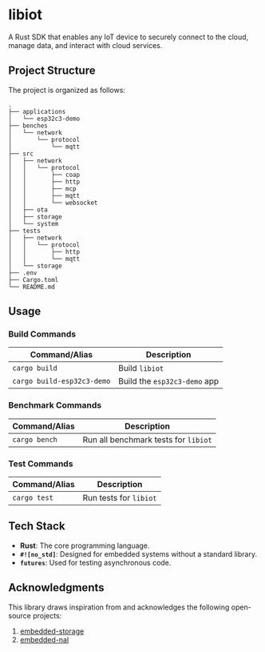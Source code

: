 # libiot

A Rust SDK that enables any IoT device to securely connect to the cloud, manage data, and interact with cloud services.

## Project Structure

The project is organized as follows:

```
.
├── applications
│   └── esp32c3-demo
├── benches
│   └── network
│       └── protocol
│           └── mqtt
├── src
│   ├── network
│   │   └── protocol
│   │       ├── coap
│   │       ├── http
│   │       ├── mcp
│   │       ├── mqtt
│   │       └── websocket
│   ├── ota
│   ├── storage
│   └── system
├── tests
│   ├── network
│   │   └── protocol
│   │       ├── http
│   │       └── mqtt
│   └── storage
├── .env
├── Cargo.toml
└── README.md
```

## Usage

### Build Commands

| Command/Alias              | Description                    |
| -------------------------- | ------------------------------ |
| `cargo build`              | Build `libiot`                 |
| `cargo build-esp32c3-demo` | Build the `esp32c3-demo` app   |

### Benchmark Commands

| Command/Alias   | Description                          |
| --------------- | ------------------------------------ |
| `cargo bench`   | Run all benchmark tests for `libiot` |

### Test Commands

| Command/Alias | Description            |
| ------------- | ---------------------- |
| `cargo test`  | Run tests for `libiot` |

## Tech Stack

- **Rust**: The core programming language.
- **`#![no_std]`**: Designed for embedded systems without a standard library.
- **`futures`**: Used for testing asynchronous code.

## Acknowledgments

This library draws inspiration from and acknowledges the following open-source projects:
1. [embedded-storage](https://github.com/rust-embedded-community/embedded-storage)
2. [embedded-nal](https://github.com/rust-embedded-community/embedded-nal)
